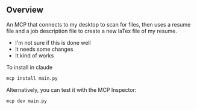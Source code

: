 ## Overview 

An MCP that connects to my desktop to scan for files, then uses a resume file and a job description file to create a new laTex file of my resume.

- I'm not sure if this is done well
- It needs some changes 
- It kind of works 

To install in claude
```bash
mcp install main.py
```

Alternatively, you can test it with the MCP Inspector:
```bash
mcp dev main.py
```